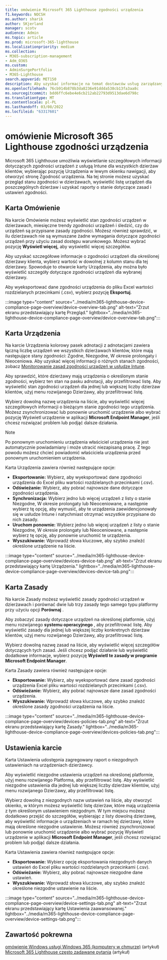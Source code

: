 ```yaml
---
title: omówienie Microsoft 365 Lighthouse zgodności urządzenia
f1.keywords: NOCSH
ms.author: sharik
author: SKjerland
manager: scotv
audience: Admin
ms.topic: article
ms.prod: microsoft-365-lighthouse
ms.localizationpriority: medium
ms.collection:
- M365-subscription-management
- Adm_O365
ms.custom:
- AdminSurgePortfolio
- M365-Lighthouse
search.appverid: MET150
description: Aby uzyskać informacje na temat dostawców usług zarządzanych (MSP) używających Microsoft 365 Lighthouse, dowiedz się więcej o stronie Zgodność urządzenia.
ms.openlocfilehash: 76cb914b878b3da8236e91ddda538cb13fa3aa8c
ms.sourcegitcommit: bdd6ffc6ebe4e6cb212ab22793d9513dae6d798c
ms.translationtype: MT
ms.contentlocale: pl-PL
ms.lasthandoff: 03/08/2022
ms.locfileid: "63317601"
---
```

# <a name="microsoft-365-lighthouse-device-compliance-page-overview"></a>omówienie Microsoft 365 Lighthouse zgodności urządzenia

Microsoft 365 Lighthouse umożliwia wyświetlanie szczegółowych informacji dotyczących zgodności urządzeń z usługą Intune dla wszystkich dzierżaw klientów, wybierając pozycję Urządzenia w lewym okienku  nawigacji, aby otworzyć stronę Zgodność urządzenia. Na tej stronie możesz uzyskać przegląd stanu zgodności w dzierżawach, wyświetlić listę urządzeń dla poszczególnych dzierżaw i uzyskać raporty o stanie dotyczące zasad i ustawień zgodności.

## <a name="overview-tab"></a>Karta Omówienie  
  
Na karcie Omówienie możesz wyświetlić stan zgodności urządzeń w dzierżawach, miesięczne trendy zgodności urządzeń i śledzić, czy do urządzeń są przypisane zasady zgodności. Możesz również sprawdzić, w ilu dzierżawach nie są wymuszane żadne wymagania dotyczące zgodności urządzeń przy użyciu zasad dostępu warunkowego. Możesz wybrać pozycję **Wyświetl więcej,** aby wyświetlić więcej szczegółów.

Aby uzyskać szczegółowe informacje o zgodności urządzeń dla określonej dzierżawy klienta, wybierz wartość w dowolnej z kolumn stanu dla tej dzierżawy. Spowoduje to otwarcie karty Urządzenia, aby można było wyświetlić szczegóły dotyczące zgodności urządzeń dla wybranej dzierżawy.

Aby wyeksportować dane zgodności urządzenia do pliku Excel wartości rozdzielanych przecinkami (.csv), wybierz pozycję **Eksportuj**.

:::image type="content" source="../media/m365-lighthouse-device-compliance-page-overview/device-overview-tab.png" alt-text="Zrzut ekranu przedstawiający kartę Przegląd." lightbox="../media/m365-lighthouse-device-compliance-page-overview/device-overview-tab.png":::

## <a name="devices-tab"></a>Karta Urządzenia

Na karcie Urządzenia kolorowy pasek adnotacji z adnotacjami zawiera łączną liczbę urządzeń we wszystkich dzierżawach klientów, które mają następujące stany zgodności: Zgodne, Niezgodne, W okresie prolongaty i Nieoceniowa. Aby uzyskać więcej informacji o różnych stanach zgodności, zobacz [Monitorowanie zasad zgodności urządzeń w usłudze Intune](/mem/intune/protect/compliance-policy-monitor).

Aby sprawdzić, które dzierżawy mają urządzenia o określonym stanie zgodności, wybierz ten stan na pasku adnotacji, aby przefiltrować listę. Aby wyświetlić stan zgodności urządzeń dla jednej lub większej liczby dzierżaw klientów, użyj menu rozwijanego  Dzierżawy, aby przefiltrować listę.

Wybierz dowolną nazwę urządzenia na liście, aby wyświetlić więcej szczegółowych informacji o bieżącym stanie zgodności tego urządzenia. Możesz zsynchronizować lub ponownie uruchomić urządzenie albo wybrać pozycję Wyświetl urządzenie w aplikacji **Microsoft Endpoint Manager**, jeśli chcesz rozwiązać problem lub podjąć dalsze działania.

> [!NOTE]
> Po ponownym uruchomieniu urządzenia właściciel urządzenia nie jest automatycznie powiadamiany i może utracić niezapisaną pracę. Z tego powodu możesz chcieć powiadomić właściciela urządzenia przed ponownym uruchomieniem urządzenia.

Karta Urządzenia zawiera również następujące opcje:

- **Eksportowanie:** Wybierz, aby wyeksportować dane zgodności urządzenia do Excel pliku wartości rozdzielanych przecinkami (.csv).
- **Odświeżanie:** Wybierz, aby pobrać najnowsze dane dotyczące zgodności urządzenia.
- **Synchronizacja:** Wybierz jedno lub więcej urządzeń z listy o stanie Niezgodne, W okresie prolongaty lub Nieoceniowane, a następnie wybierz tę opcję, aby wymusić, aby te urządzenia zaewidencjonowały się w usłudze Intune i natychmiast otrzymać wszystkie przypisane do nich zasady.
- **Uruchom ponownie:** Wybierz jedno lub więcej urządzeń z listy o stanie Niezgodne, W okresie prolongaty lub Nieoceniowane, a następnie wybierz tę opcję, aby ponownie uruchomić te urządzenia.
- **Wyszukiwanie:** Wprowadź słowa kluczowe, aby szybko znaleźć określone urządzenie na liście.
 
:::image type="content" source="../media/m365-lighthouse-device-compliance-page-overview/devices-device-tab.png" alt-text="Zrzut ekranu przedstawiający kartę Urządzenia." lightbox="../media/m365-lighthouse-device-compliance-page-overview/devices-device-tab.png":::

## <a name="policies-tab"></a>Karta Zasady

Na karcie Zasady możesz wyświetlić zasady zgodności urządzeń w dzierżawach i porównać dwie lub trzy zasady tego samego typu platformy przy użyciu opcji **Porównaj** .

Aby zobaczyć zasady dotyczące urządzeń na określonej platformie, użyj menu rozwijanego **systemu operacyjnego** , aby przefiltrować listę. Aby wyświetlić zasady dla jednej lub większej liczby konkretnych dzierżaw klientów, użyj menu  rozwijanego Dzierżawy, aby przefiltrować listę.

Wybierz dowolną nazwę zasad na liście, aby wyświetlić więcej szczegółów dotyczących tych zasad. Jeśli chcesz podjąć działanie lub wyświetlić dodatkowe informacje, wybierz pozycję **Wyświetl te zasady w programie Microsoft Endpoint Manager**.

Karta Zasady zawiera również następujące opcje:

- **Eksportowanie:** Wybierz, aby wyeksportować dane zasad zgodności urządzenia Excel pliku wartości rozdzielanych przecinkami (.csv).
- **Odświeżanie:** Wybierz, aby pobrać najnowsze dane zasad zgodności urządzenia.
- **Wyszukiwanie:** Wprowadź słowa kluczowe, aby szybko znaleźć określone zasady zgodności urządzenia na liście.

:::image type="content" source="../media/m365-lighthouse-device-compliance-page-overview/devices-policies-tab.png" alt-text="Zrzut ekranu przedstawiający kartę Zasady." lightbox="../media/m365-lighthouse-device-compliance-page-overview/devices-policies-tab.png":::

## <a name="settings-tab"></a>Ustawienia karcie

Karta Ustawienia udostępnia zagregowany raport o niezgodnych ustawieniach na urządzeniach dzierżawcy. 

Aby wyświetlić niezgodne ustawienia urządzeń na określonej platformie, użyj menu rozwijanego Platforma, aby przefiltrować listę. Aby wyświetlić niezgodne ustawienia dla jednej lub większej liczby dzierżaw klientów, użyj menu rozwijanego Dzierżawy, aby przefiltrować listę.

Wybierz dowolną z niezgodnych nazw ustawień na liście, aby otworzyć okienko, w którym możesz wyświetlić listę dzierżaw, które mają urządzenia z tym określonym ustawieniem niezgodnym. W tym miejscu możesz dodatkowo przejść do szczegółów, wybierając z listy dowolną dzierżawę, aby wyświetlić informacje o urządzeniach w ramach tej dzierżawy, które mają określone niezgodne ustawienie. Możesz również zsynchronizować lub ponownie uruchomić urządzenie albo wybrać pozycję Wyświetl urządzenie w aplikacji **Microsoft Endpoint Manager**, jeśli chcesz rozwiązać problem lub podjąć dalsze działania.

Karta Ustawienia zawiera również następujące opcje:

- **Eksportowanie:** Wybierz opcję eksportowania niezgodnych danych ustawień do Excel pliku wartości rozdzielanych przecinkami (.csv).
- **Odświeżanie:** Wybierz, aby pobrać najnowsze niezgodne dane ustawień.
- **Wyszukiwanie:** Wprowadź słowa kluczowe, aby szybko znaleźć określone niezgodne ustawienie na liście.

:::image type="content" source="../media/m365-lighthouse-device-compliance-page-overview/device-settings-tab.png" alt-text="Zrzut ekranu przedstawiający kartę Ustawienia zaawansowanej." lightbox="../media/m365-lighthouse-device-compliance-page-overview/device-settings-tab.png":::

## <a name="related-content"></a>Zawartość pokrewna

[omówienie Windows usługi Windows 365 (komputery w chmurze)](m365-lighthouse-win365-page-overview.md) (artykuł)\
[Microsoft 365 Lighthouse często zadawane pytania](m365-lighthouse-faq.yml) (artykuł)

